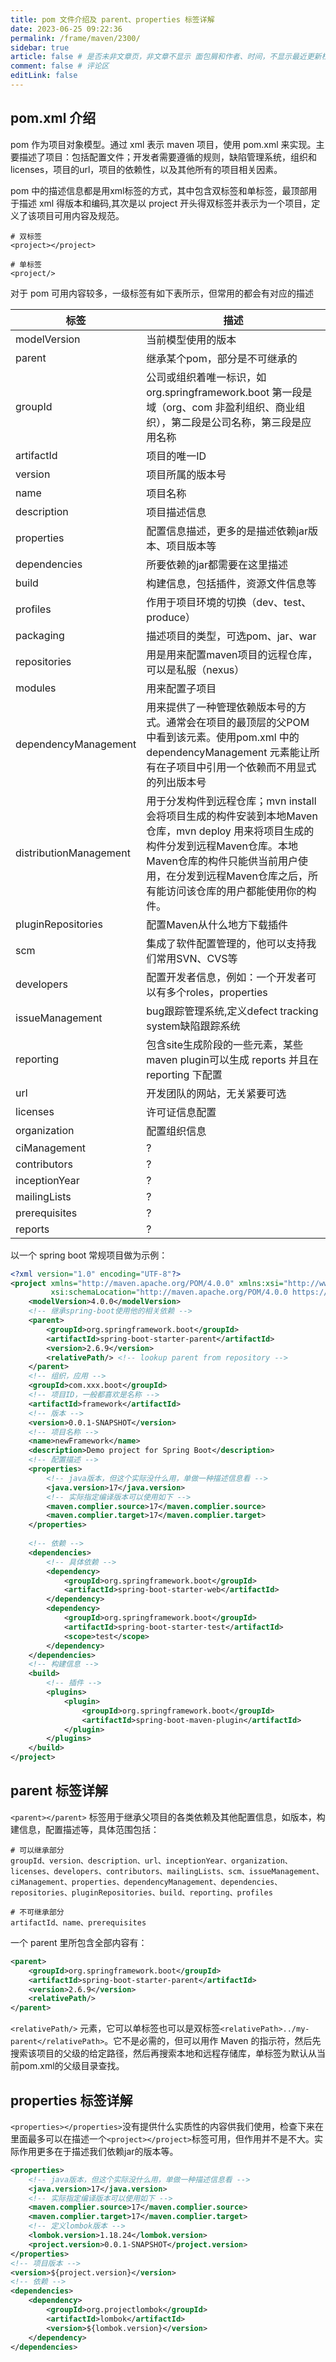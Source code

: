 ```yaml
---
title: pom 文件介绍及 parent、properties 标签详解
date: 2023-06-25 09:22:36
permalink: /frame/maven/2300/
sidebar: true
article: false # 是否未非文章页，非文章不显示 面包屑和作者、时间，不显示最近更新栏，不会参与到最近更新文章的数据计算中
comment: false # 评论区
editLink: false
---
```


## pom.xml 介绍
pom 作为项目对象模型。通过 xml 表示 maven 项目，使用 pom.xml 来实现。主要描述了项目：包括配置文件；开发者需要遵循的规则，缺陷管理系统，组织和licenses，项目的url，项目的依赖性，以及其他所有的项目相关因素。

pom 中的描述信息都是用xml标签的方式，其中包含双标签和单标签，最顶部用于描述 xml 得版本和编码,其次是以 project 开头得双标签并表示为一个项目，定义了该项目可用内容及规范。
```
# 双标签
<project></project>

# 单标签
<project/>
```
对于 pom 可用内容较多，一级标签有如下表所示，但常用的都会有对应的描述

| 标签                     | 描述                                                                                                                                         |
|------------------------|--------------------------------------------------------------------------------------------------------------------------------------------|
| modelVersion           | 当前模型使用的版本                                                                                                                                  |
| parent                 | 继承某个pom，部分是不可继承的                                                                                                                           |
| groupId                | 公司或组织着唯一标识，如 org.springframework.boot 第一段是域（org、com 非盈利组织、商业组织），第二段是公司名称，第三段是应用名称                                                          |
| artifactId             | 项目的唯一ID                                                                                                                                    |
| version                | 项目所属的版本号                                                                                                                                   |
| name                   | 项目名称                                                                                                                                       |
| description            | 项目描述信息                                                                                                                                     |
| properties             | 配置信息描述，更多的是描述依赖jar版本、项目版本等                                                                                                                 |
| dependencies           | 所要依赖的jar都需要在这里描述                                                                                                                           |
| build                  | 构建信息，包括插件，资源文件信息等                                                                                                                          |
| profiles               | 作用于项目环境的切换（dev、test、produce）                                                                                                               |
| packaging              | 描述项目的类型，可选pom、jar、war                                                                                                                      |
| repositories           | 用是用来配置maven项目的远程仓库，可以是私服（nexus）                                                                                                            |
| modules                | 用来配置子项目                                                                                                                                    |
| dependencyManagement   | 用来提供了一种管理依赖版本号的方式。通常会在项目的最顶层的父POM 中看到该元素。使用pom.xml 中的dependencyManagement 元素能让所有在子项目中引用一个依赖而不用显式的列出版本号                                     |
| distributionManagement | 用于分发构件到远程仓库；mvn install 会将项目生成的构件安装到本地Maven仓库，mvn deploy 用来将项目生成的构件分发到远程Maven仓库。本地Maven仓库的构件只能供当前用户使用，在分发到远程Maven仓库之后，所有能访问该仓库的用户都能使用你的构件。 |
| pluginRepositories     | 配置Maven从什么地方下载插件                                                                                                                           |
| scm                    | 集成了软件配置管理的，他可以支持我们常用SVN、CVS等                                                                                                               |
| developers             | 配置开发者信息，例如：一个开发者可以有多个roles，properties                                                                                                      |
| issueManagement        | bug跟踪管理系统,定义defect tracking system缺陷跟踪系统                                                                                                   |
| reporting              | 包含site生成阶段的一些元素，某些maven plugin可以生成 reports 并且在 reporting 下配置                                                                               |
| url                    | 开发团队的网站，无关紧要可选                                                                                                                             |
| licenses               | 许可证信息配置                                                                                                                                    |
| organization           | 配置组织信息                                                                                                                                     |
| ciManagement           | ?                                                                                                                                          |
| contributors           | ?                                                                                                                                          |
| inceptionYear          | ?                                                                                                                                          |
| mailingLists           | ?                                                                                                                                          |
| prerequisites          | ?                                                                                                                                          |
| reports                | ?                                                                                                                                          |


以一个 spring boot 常规项目做为示例：
```xml
<?xml version="1.0" encoding="UTF-8"?>
<project xmlns="http://maven.apache.org/POM/4.0.0" xmlns:xsi="http://www.w3.org/2001/XMLSchema-instance"
         xsi:schemaLocation="http://maven.apache.org/POM/4.0.0 https://maven.apache.org/xsd/maven-4.0.0.xsd">
    <modelVersion>4.0.0</modelVersion>
    <!-- 继承spring-boot使用他的相关依赖 -->
    <parent>
        <groupId>org.springframework.boot</groupId>
        <artifactId>spring-boot-starter-parent</artifactId>
        <version>2.6.9</version>
        <relativePath/> <!-- lookup parent from repository -->
    </parent>
    <!-- 组织，应用 -->
    <groupId>com.xxx.boot</groupId>
    <!-- 项目ID，一般都喜欢是名称 -->
    <artifactId>framework</artifactId>
    <!-- 版本 -->
    <version>0.0.1-SNAPSHOT</version>
    <!-- 项目名称 -->
    <name>newFramework</name>
    <description>Demo project for Spring Boot</description>
    <!-- 配置描述 -->
    <properties>
        <!-- java版本，但这个实际没什么用，单做一种描述信息看 -->
        <java.version>17</java.version>
        <!-- 实际指定编译版本可以使用如下 -->
        <maven.complier.source>17</maven.complier.source>
        <maven.complier.target>17</maven.complier.target>
    </properties>
    
    <!-- 依赖 -->
    <dependencies>
        <!-- 具体依赖 -->
        <dependency>
            <groupId>org.springframework.boot</groupId>
            <artifactId>spring-boot-starter-web</artifactId>
        </dependency>
        <dependency>
            <groupId>org.springframework.boot</groupId>
            <artifactId>spring-boot-starter-test</artifactId>
            <scope>test</scope>
        </dependency>
    </dependencies>
    <!-- 构建信息 -->
    <build>
        <!-- 插件 -->
        <plugins>
            <plugin>
                <groupId>org.springframework.boot</groupId>
                <artifactId>spring-boot-maven-plugin</artifactId>
            </plugin>
        </plugins>
    </build>
</project>
```
## parent 标签详解
``<parent></parent>`` 标签用于继承父项目的各类依赖及其他配置信息，如版本，构建信息，配置描述等，具体范围包括：
```
# 可以继承部分
groupId、version、description、url、inceptionYear、organization、licenses、developers、contributors、mailingLists、scm、issueManagement、ciManagement、properties、dependencyManagement、dependencies、repositories、pluginRepositories、build、reporting、profiles

# 不可继承部分
artifactId、name、prerequisites
```
一个 parent 里所包含全部内容有：
```xml
<parent>
    <groupId>org.springframework.boot</groupId>
    <artifactId>spring-boot-starter-parent</artifactId>
    <version>2.6.9</version>
    <relativePath/>
</parent>
```
``<relativePath/>`` 元素，它可以单标签也可以是双标签``<relativePath>../my-parent</relativePath>``。它不是必需的，但可以用作 Maven 的指示符，然后先搜索该项目的父级的给定路径，然后再搜索本地和远程存储库，单标签为默认从当前pom.xml的父级目录查找。

## properties 标签详解
``<properties></properties>``没有提供什么实质性的内容供我们使用，检查下来在里面最多可以在描述一个``<project></project>``标签可用，但作用并不是不大。实际作用更多在于描述我们依赖jar的版本等。
```xml
<properties>
    <!-- java版本，但这个实际没什么用，单做一种描述信息看 -->
    <java.version>17</java.version>
    <!-- 实际指定编译版本可以使用如下 -->
    <maven.complier.source>17</maven.complier.source>
    <maven.complier.target>17</maven.complier.target>
    <!-- 定义lombok版本 -->
    <lombok.version>1.18.24</lombok.version>
    <project.version>0.0.1-SNAPSHOT</project.version>
</properties>
<!-- 项目版本 -->
<version>${project.version}</version>
<!-- 依赖 -->
<dependencies>
    <dependency>
        <groupId>org.projectlombok</groupId>
        <artifactId>lombok</artifactId>
        <version>${lombok.version}</version>
    </dependency>
</dependencies>
```